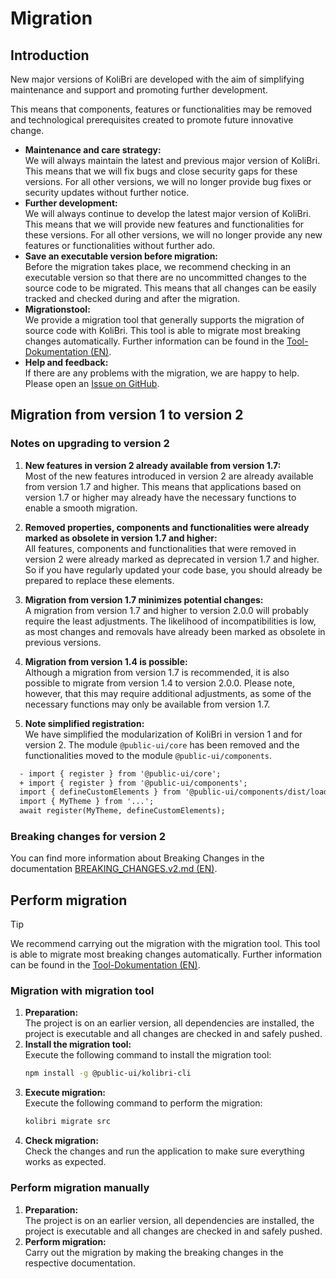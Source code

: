 # Migration

## Introduction

New major versions of KoliBri are developed with the aim of simplifying maintenance and support and promoting further development.

This means that components, features or functionalities may be removed and technological prerequisites created to promote future innovative change.

- **Maintenance and care strategy:**<br/>
  We will always maintain the latest and previous major version of KoliBri. This means that we will fix bugs and close security gaps for these versions. For all other versions, we will no longer provide bug fixes or security updates without further notice.
- **Further development:**<br/>
  We will always continue to develop the latest major version of KoliBri. This means that we will provide new features and functionalities for these versions. For all other versions, we will no longer provide any new features or functionalities without further ado.
- **Save an executable version before migration:**<br/>
  Before the migration takes place, we recommend checking in an executable version so that there are no uncommitted changes to the source code to be migrated. This means that all changes can be easily tracked and checked during and after the migration.
- **Migrationstool:**<br/>
  We provide a migration tool that generally supports the migration of source code with KoliBri. This tool is able to migrate most breaking changes automatically. Further information can be found in the [Tool-Dokumentation (EN)](https://www.npmjs.com/package/@public-ui/kolibri-cli).
- **Help and feedback:**<br/>
  If there are any problems with the migration, we are happy to help. Please open an [Issue on GitHub](https://github.com/public-ui/kolibri/issues/new/choose).

## Migration from version 1 to version 2

### Notes on upgrading to version 2

1. **New features in version 2 already available from version 1.7:**<br/>
   Most of the new features introduced in version 2 are already available from version 1.7 and higher. This means that applications based on version 1.7 or higher may already have the necessary functions to enable a smooth migration.

2. **Removed properties, components and functionalities were already marked as obsolete in version 1.7 and higher:**<br/>
   All features, components and functionalities that were removed in version 2 were already marked as deprecated in version 1.7 and higher. So if you have regularly updated your code base, you should already be prepared to replace these elements.

3. **Migration from version 1.7 minimizes potential changes:**<br/>
   A migration from version 1.7 and higher to version 2.0.0 will probably require the least adjustments. The likelihood of incompatibilities is low, as most changes and removals have already been marked as obsolete in previous versions.

4. **Migration from version 1.4 is possible:**<br/>
   Although a migration from version 1.7 is recommended, it is also possible to migrate from version 1.4 to version 2.0.0. Please note, however, that this may require additional adjustments, as some of the necessary functions may only be available from version 1.7.

5. **Note simplified registration:**<br/>
   We have simplified the modularization of KoliBri in version 1 and for version 2. The module `@public-ui/core` has been removed and the functionalities moved to the module `@public-ui/components`.

```diff
  - import { register } from '@public-ui/core';
  + import { register } from '@public-ui/components';
  import { defineCustomElements } from '@public-ui/components/dist/loader';
  import { MyTheme } from '...';
  await register(MyTheme, defineCustomElements);
```

### Breaking changes for version 2

You can find more information about Breaking Changes in the documentation [BREAKING_CHANGES.v2.md (EN)](https://github.com/public-ui/kolibri/blob/develop/docs/BREAKING_CHANGES.v2.md).

## Perform migration

> [!TIP]
> We recommend carrying out the migration with the migration tool. This tool is able to migrate most breaking changes automatically. Further information can be found in the [Tool-Dokumentation (EN)](https://www.npmjs.com/package/@public-ui/kolibri-cli).

### Migration with migration tool

1. **Preparation:**<br/>
   The project is on an earlier version, all dependencies are installed, the project is executable and all changes are checked in and safely pushed.
2. **Install the migration tool:**<br/>
   Execute the following command to install the migration tool:
   ```bash
   npm install -g @public-ui/kolibri-cli
   ```
3. **Execute migration:**<br/>
   Execute the following command to perform the migration:
   ```bash
   kolibri migrate src
   ```
4. **Check migration:**<br/>
   Check the changes and run the application to make sure everything works as expected.

### Perform migration manually

1. **Preparation:**<br/>
   The project is on an earlier version, all dependencies are installed, the project is executable and all changes are checked in and safely pushed.
2. **Perform migration:**<br/>
   Carry out the migration by making the breaking changes in the respective documentation.
